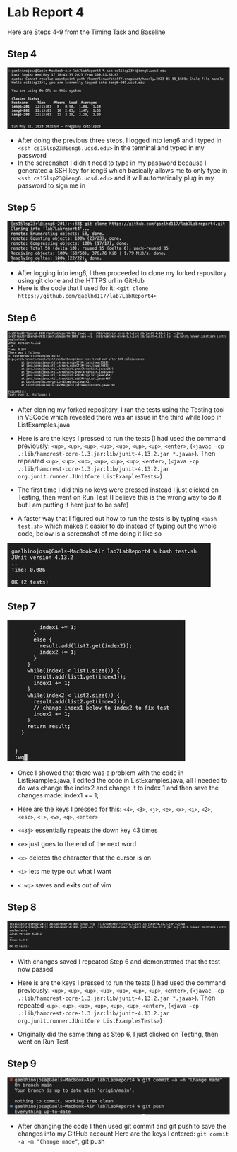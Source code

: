 # Lab Report 4

Here are Steps 4-9 from the Timing Task and Baseline

## Step 4

![Image](Step4LabReport4.png)

- After doing the previous three steps, I logged into ieng6 and I typed in `<ssh cs15lsp23@ieng6.ucsd.edu>` in the terminal and typed in my password 
- In the screenshot I didn't need to type in my password because I generated a SSH key for ieng6 which basically allows me to only type in `<ssh cs15lsp23@ieng6.ucsd.edu>` and it will automatically plug in my password to sign me in


## Step 5

![Image](Step5LabReport4.png)

- After logging into ieng6, I then proceeded to clone my forked repository using git clone and the HTTPS url in GitHub
- Here is the code that I used for it:
  `<git clone https://github.com/gaelhd117/lab7LabReport4>`
  
  
## Step 6

![Image](Step6LabReport4.png)

- After cloning my forked repository, I ran the tests using the Testing tool in VSCode which revealed there was an issue in the third while loop in ListExamples.java
- Here is are the keys I pressed to run the tests (I had used the command previously: `<up>`, `<up>`, `<up>`, `<up>`, `<up>`, `<up>`, `<up>`, `<enter>`, (`<javac -cp .:lib/hamcrest-core-1.3.jar:lib/junit-4.13.2.jar *.java>`). Then repeated `<up>`, `<up>`, `<up>`, `<up>`, `<up>`, `<up>`, `<enter>`, (`<java -cp .:lib/hamcrest-core-1.3.jar:lib/junit-4.13.2.jar org.junit.runner.JUnitCore ListExamplesTests>`)

- The first time I did this no keys were pressed instead I just clicked on Testing, then went on Run Test (I believe this is the wrong way to do it but I am putting it here just to be safe)

- A faster way that I figured out how to run the tests is by typing `<bash test.sh>` which makes it easier to do instead of typing out the whole code, below is a screenshot of me doing it like so

![Image](newStep6LabReport4.png)
  
  
## Step 7
  
![Image](Step7LabReport4.png)

 - Once I showed that there was a problem with the code in ListExamples.java, I edited the code in ListExamples.java, all I needed to do was change the index2 and change it to index 1 and then save the changes made: index1 += 1; 
 - Here are the keys I pressed for this: `<4>`, `<3>`, `<j>`, `<e>`, `<x>`, `<i>`, `<2>`, `<esc>`, `<:>`, `<w>`, `<q>`, `<enter>`

- `<43j>` essentially repeats the down key 43 times
- `<e>` just goes to the end of the next word
- `<x>` deletes the character that the cursor is on
- `<i>` lets me type out what I want
- `<:wq>` saves and exits out of vim

## Step 8
  
![Image](Step8LabReport4.png)
  
- With changes saved I repeated Step 6 and demonstrated that the test now passed
- Here is are the keys I pressed to run the tests (I had used the command previously: `<up>`, `<up>`, `<up>`, `<up>`, `<up>`, `<up>`, `<up>`, `<enter>`, (`<javac -cp .:lib/hamcrest-core-1.3.jar:lib/junit-4.13.2.jar *.java>`). Then repeated `<up>`, `<up>`, `<up>`, `<up>`, `<up>`, `<up>`, `<enter>`, (`<java -cp .:lib/hamcrest-core-1.3.jar:lib/junit-4.13.2.jar org.junit.runner.JUnitCore ListExamplesTests>`)

- Originally did the same thing as Step 6, I just clicked on Testing, then went on Run Test
  
## Step 9

![Image](Step9LabReport4.png)

- After changing the code I then used git commit and git push to save the changes into my GitHub account
Here are the keys I entered: `git commit -a -m "Change made"`, git push 
